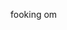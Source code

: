 fooking om

<!---
nooobom/nooobom is a ✨ special ✨ repository because its `README.md` (this file) appears on your GitHub profile.
You can click the Preview link to take a look at your changes.
--->
